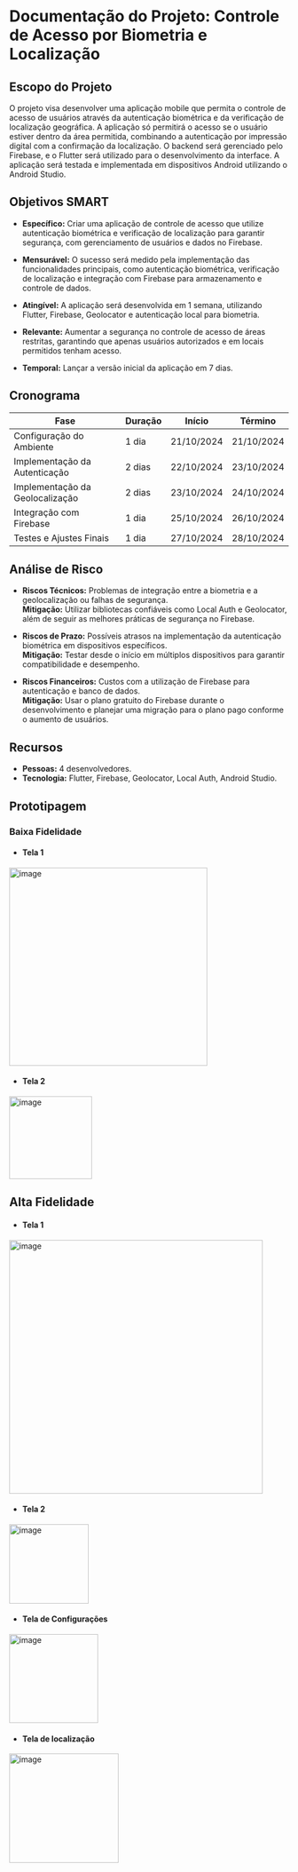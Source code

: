 # Documentação do Projeto: Controle de Acesso por Biometria e Localização

## Escopo do Projeto
O projeto visa desenvolver uma aplicação mobile que permita o controle de acesso de usuários através da autenticação biométrica e da verificação de localização geográfica. A aplicação só permitirá o acesso se o usuário estiver dentro da área permitida, combinando a autenticação por impressão digital com a confirmação da localização. O backend será gerenciado pelo Firebase, e o Flutter será utilizado para o desenvolvimento da interface. A aplicação será testada e implementada em dispositivos Android utilizando o Android Studio.

## Objetivos SMART

- **Específico:** Criar uma aplicação de controle de acesso que utilize autenticação biométrica e verificação de localização para garantir segurança, com gerenciamento de usuários e dados no Firebase.
  
- **Mensurável:** O sucesso será medido pela implementação das funcionalidades principais, como autenticação biométrica, verificação de localização e integração com Firebase para armazenamento e controle de dados.
  
- **Atingível:** A aplicação será desenvolvida em 1 semana, utilizando Flutter, Firebase, Geolocator e autenticação local para biometria.
  
- **Relevante:** Aumentar a segurança no controle de acesso de áreas restritas, garantindo que apenas usuários autorizados e em locais permitidos tenham acesso.
  
- **Temporal:** Lançar a versão inicial da aplicação em 7 dias.

## Cronograma

| Fase                            | Duração    | Início      | Término     |
|----------------------------------|------------|-------------|-------------|
| Configuração do Ambiente         | 1 dia      | 21/10/2024  | 21/10/2024  |
| Implementação da Autenticação    | 2 dias     | 22/10/2024  | 23/10/2024  |
| Implementação da Geolocalização  | 2 dias     | 23/10/2024  | 24/10/2024  |
| Integração com Firebase          | 1 dia      | 25/10/2024  | 26/10/2024  |
| Testes e Ajustes Finais          | 1 dia      | 27/10/2024  | 28/10/2024  |

## Análise de Risco

- **Riscos Técnicos:** Problemas de integração entre a biometria e a geolocalização ou falhas de segurança.  
  **Mitigação:** Utilizar bibliotecas confiáveis como Local Auth e Geolocator, além de seguir as melhores práticas de segurança no Firebase.

- **Riscos de Prazo:** Possíveis atrasos na implementação da autenticação biométrica em dispositivos específicos.  
  **Mitigação:** Testar desde o início em múltiplos dispositivos para garantir compatibilidade e desempenho.

- **Riscos Financeiros:** Custos com a utilização de Firebase para autenticação e banco de dados.  
  **Mitigação:** Usar o plano gratuito do Firebase durante o desenvolvimento e planejar uma migração para o plano pago conforme o aumento de usuários.

## Recursos

- **Pessoas:** 4 desenvolvedores.
- **Tecnologia:** Flutter, Firebase, Geolocator, Local Auth, Android Studio.

## Prototipagem

### Baixa Fidelidade
- #### Tela 1
<img width="357" alt="image" src="https://github.com/user-attachments/assets/231e745c-df73-439c-ad89-1174c623a0ab">

- #### Tela 2
<img width="149" alt="image" src="https://github.com/user-attachments/assets/996b127f-f122-4ca1-a8f8-727aed2711ff">


## Alta Fidelidade
- #### Tela 1
<img width="457" alt="image" src="https://github.com/user-attachments/assets/93d0d811-1b79-4e7e-a40d-b5f3aa593ec0">

- #### Tela 2
<img width="143" alt="image" src="https://github.com/user-attachments/assets/2cf4b7f2-74a6-45a1-96ec-0bed8ad99355">

- #### Tela de Configurações
<img width="160" alt="image" src="https://github.com/user-attachments/assets/e4d3e8df-2fab-45c1-ac04-84ea602d732b">

- #### Tela de localização
<img width="197" alt="image" src="https://github.com/user-attachments/assets/c805b15b-085e-4fdf-beb4-100d83a20f5b">




